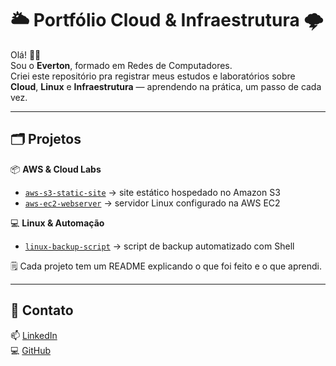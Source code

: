 # 🌥️ Portfólio Cloud & Infraestrutura 🌩️

Olá! 👋🏼  
Sou o **Everton**, formado em Redes de Computadores.  
Criei este repositório pra registrar meus estudos e laboratórios sobre **Cloud**, **Linux** e **Infraestrutura** — aprendendo na prática, um passo de cada vez.

---

## 🗂️ Projetos

📦 **AWS & Cloud Labs**
- [`aws-s3-static-site`](./aws-s3-static-site) → site estático hospedado no Amazon S3  
- [`aws-ec2-webserver`](./aws-ec2-webserver) → servidor Linux configurado na AWS EC2  

💻 **Linux & Automação**
- [`linux-backup-script`](./linux-backup-script) → script de backup automatizado com Shell  

🗒️ Cada projeto tem um README explicando o que foi feito e o que aprendi.

---

## 💬 Contato

📫 [LinkedIn](https://www.linkedin.com/in/everton-os)  
💻 [GitHub](https://github.com/EverOS)
